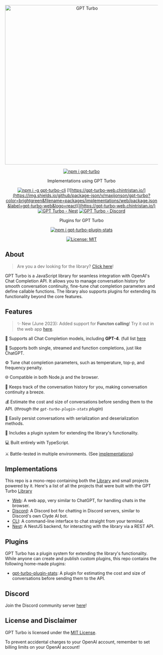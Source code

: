 <div align="center">
  <img src="./logo/logo-inline-transparent.png" alt="GPT Turbo" width="524" />

  [![npm i gpt-turbo](https://img.shields.io/npm/v/gpt-turbo?color=brightgreen&label=gpt-turbo&logo=npm)](https://www.npmjs.com/package/gpt-turbo)

  Implementations using GPT Turbo
  
  [![npm i -g gpt-turbo-cli](https://img.shields.io/npm/v/gpt-turbo-cli?color=brightgreen&label=gpt-turbo-cli&logo=windowsterminal&logoColor=white)](https://www.npmjs.com/package/gpt-turbo-cli)
  [![https://gpt-turbo-web.chintristan.io/](https://img.shields.io/github/package-json/v/maxijonson/gpt-turbo?color=brightgreen&filename=packages/implementations/web/package.json&label=gpt-turbo-web&logo=react)](https://gpt-turbo-web.chintristan.io/)
  [![GPT Turbo - Nest](https://img.shields.io/github/package-json/v/maxijonson/gpt-turbo?color=brightgreen&filename=packages/implementations/nest/package.json&label=gpt-turbo-nest&logo=nestjs)](https://github.com/maxijonson/gpt-turbo/tree/develop/packages/implementations/nest)
  [![GPT Turbo - Discord](https://img.shields.io/github/package-json/v/maxijonson/gpt-turbo?color=brightgreen&filename=packages/implementations/discord/package.json&label=gpt-turbo-discord&logo=discord)](https://discord.gg/Aa77KCmwRx)

  Plugins for GPT Turbo

  [![npm i gpt-turbo-plugin-stats](https://img.shields.io/npm/v/gpt-turbo-plugin-stats?color=brightgreen&label=gpt-turbo-plugin-stats&logo=npm)](https://www.npmjs.com/package/gpt-turbo-plugin-stats)

  [![License: MIT](https://img.shields.io/badge/License-MIT-yellow.svg)](https://opensource.org/licenses/MIT)
</div>

## About

> Are you a dev looking for the library? [Click here](./packages/lib/)!

GPT Turbo is a JavaScript library for seamless integration with OpenAI's Chat Completion API. It allows you to manage conversation history for smooth conversation continuity, fine-tune chat completion parameters and define callable functions. The library also supports plugins for extending its functionality beyond the core features.

## Features

> ✨ New (June 2023): Added support for **Functon calling**! Try it out in the web app [here](https://gpt-turbo-web.chintristan.io/functions/create).

🤖 Supports all Chat Completion models, including **GPT-4**. (full list [here](https://platform.openai.com/docs/models/model-endpoint-compatibility)

💬 Supports both single, streamed and function completions, just like ChatGPT.

⚙ Tune chat completion parameters, such as temperature, top-p, and frequency penalty.

🌐 Compatible in both Node.js and the browser.

📜 Keeps track of the conversation history for you, making conversation continuity a breeze.

💰 Estimate the cost and size of conversations before sending them to the API. (*through the `gpt-turbo-plugin-stats` plugin*)

💾 Easily persist conversations with serialization and deserialization methods.

🔌 Includes a plugin system for extending the library's functionality.

💻 Built entirely with TypeScript.

⚔️ Battle-tested in multiple environments. (See [implementations](#implementations))

## Implementations

This repo is a mono-repo containing both the [Library](./packages/lib/) and small projects powered by it. Here's a list of all the projects that were built with the GPT Turbo [Library](./packages/lib/)

- [Web](./packages/implementations/web/): A web app, very similar to ChatGPT, for handling chats in the browser.
- [Discord](./packages/implementations/discord/): A Discord bot for chatting in Discord servers, similar to Discord's own Clyde AI bot.
- [CLI](./packages/implementations/cli/): A command-line interface to chat straight from your terminal.
- [Nest](./packages/implementations/nest/): A NestJS backend, for interacting with the library via a REST API.

## Plugins

GPT Turbo has a plugin system for extending the library's functionality. While anyone can create and publish custom plugins, this repo contains the following home-made plugins:

- [gpt-turbo-plugin-stats](./packages/plugins/gpt-turbo-plugin-stats/): A plugin for estimating the cost and size of conversations before sending them to the API.

## Discord

Join the Discord community server [here](https://discord.gg/Aa77KCmwRx)!

## License and Disclaimer

GPT Turbo is licensed under the [MIT License](./LICENSE). 

To prevent accidental charges to your OpenAI account, remember to set billing limits on your OpenAI account!